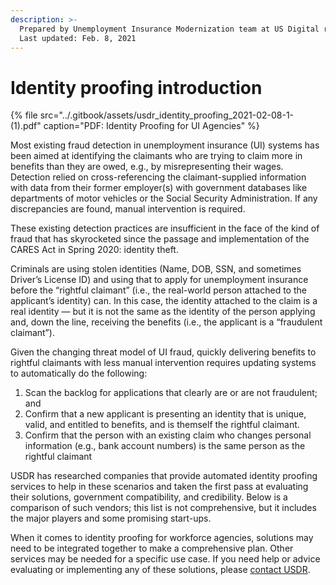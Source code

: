 ```yaml
---
description: >-
  Prepared by Unemployment Insurance Modernization team at US Digital response.
  Last updated: Feb. 8, 2021
---
```


# Identity proofing introduction

{% file src="../.gitbook/assets/usdr\_identity\_proofing\_2021-02-08-1- \(1\).pdf" caption="PDF: Identity Proofing for UI Agencies" %}

Most existing fraud detection in unemployment insurance \(UI\) systems has been aimed at identifying the claimants who are trying to claim more in benefits than they are owed, e.g., by misrepresenting their wages. Detection relied on cross-referencing the claimant-supplied information with data from their former employer\(s\) with government databases like departments of motor vehicles or the Social Security Administration. If any discrepancies are found, manual intervention is required.

These existing detection practices are insufficient in the face of the kind of fraud that has skyrocketed since the passage and implementation of the CARES Act in Spring 2020: identity theft.

Criminals are using stolen identities \(Name, DOB, SSN, and sometimes Driver’s License ID\) and using that to apply for unemployment insurance before the “rightful claimant” \(i.e., the real-world person attached to the applicant’s identity\) can. In this case, the identity attached to the claim is a real identity — but it is not the same as the identity of the person applying and, down the line, receiving the benefits \(i.e., the applicant is a “fraudulent claimant”\).

Given the changing threat model of UI fraud, quickly delivering benefits to rightful claimants with less manual intervention requires updating systems to automatically do the following:

1. Scan the backlog for applications that clearly are or are not fraudulent; and
2. Confirm that a new applicant is presenting an identity that is unique, valid, and entitled to benefits, and is themself the rightful claimant.
3. Confirm that the person with an existing claim who changes personal information \(e.g., bank account numbers\) is the same person as the rightful claimant

USDR has researched companies that provide automated identity proofing services to help in these scenarios and taken the first pass at evaluating their solutions, government compatibility, and credibility. Below is a comparison of such vendors; this list is not comprehensive, but it includes the major players and some promising start-ups.  
  
When it comes to identity proofing for workforce agencies, solutions may need to be integrated together to make a comprehensive plan. Other services may be needed for a specific use case. If you need help or advice evaluating or implementing any of these solutions, please [contact USDR](https://www.usdigitalresponse.org/request-help/).

